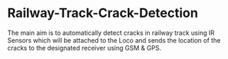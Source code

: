 # Railway-Track-Crack-Detection

The main aim is to automatically detect cracks in railway track using IR Sensors which will be attached to the Loco and sends the location of  the cracks to the designated receiver using GSM & GPS.
